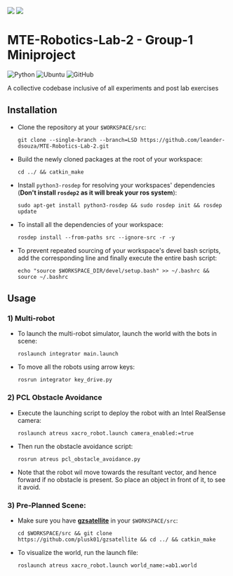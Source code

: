 <img src="https://img.shields.io/badge/license-MIT-green&style=plastic"> <img src="https://img.shields.io/badge/noetic-passing-green&style=plastic">

# MTE-Robotics-Lab-2 - Group-1 Miniproject 

![Python](https://img.shields.io/badge/-Python-black?style=plastic&logo=Python)
<img alt="Ubuntu" src="https://img.shields.io/badge/-Ubuntu-E95420?style=plastic&logo=Ubuntu&logoColor=white">
<img alt="GitHub" src="https://img.shields.io/badge/-GitHub-181717?style=plastic&logo=GitHub">

A collective codebase inclusive of all experiments and post lab exercises

## Installation

* Clone the repository at your `$WORKSPACE/src`:

      git clone --single-branch --branch=LSD https://github.com/leander-dsouza/MTE-Robotics-Lab-2.git
      
* Build the newly cloned packages at the root of your workspace:

      cd ../ && catkin_make
      
* Install `python3-rosdep` for resolving your workspaces' dependencies (**Don't install `rosdep2` as it will break your ros system**):

      sudo apt-get install python3-rosdep && sudo rosdep init && rosdep update
      
* To install all the dependencies of your workspace:

      rosdep install --from-paths src --ignore-src -r -y   

* To prevent repeated sourcing of your workspace's devel bash scripts, add the corresponding line and finally execute the entire bash script:

      echo "source $WORKSPACE_DIR/devel/setup.bash" >> ~/.bashrc && source ~/.bashrc

## Usage       

### 1) Multi-robot

* To launch the multi-robot simulator, launch the world with the bots in scene:

      roslaunch integrator main.launch

* To move all the robots using arrow keys:

      rosrun integrator key_drive.py


### 2) PCL Obstacle Avoidance

* Execute the launching script to deploy the robot with an Intel RealSense camera:

      roslaunch atreus xacro_robot.launch camera_enabled:=true

* Then run the obstacle avoidance script:

      rosrun atreus pcl_obstacle_avoidance.py

* Note that the robot wil move towards the resultant vector, and hence forward if no obstacle is present. So place an object in front of it, to see it avoid.


### 3) Pre-Planned Scene:

* Make sure you have [**gzsatellite**](https://github.com/plusk01/gzsatellite) in your `$WORKSPACE/src`:

      cd $WORKSPACE/src && git clone https://github.com/plusk01/gzsatellite && cd ../ && catkin_make

* To visualize the world, run the launch file:

      roslaunch atreus xacro_robot.launch world_name:=ab1.world
